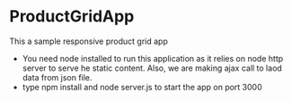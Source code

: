# ProductGridApp
This a sample responsive product grid app

 - You need node installed to run this application as it relies on node http server to
   serve he static content. Also, we are making ajax call to laod data from json file.
 - type npm install and node server.js to start the app on port 3000   
